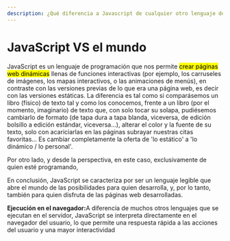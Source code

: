 ```yaml
---
description: ¿Qué diferencia a Javascript de cualquier otro lenguaje de programación?
---
```


# JavaScript VS el mundo

JavaScript es un lenguaje de programación que nos permite <mark style="background-color:$info;">crear páginas web dinámicas</mark> llenas de funciones interactivas (por ejemplo, los carruseles de imágenes, los mapas interactivos, o las animaciones de menús), en contraste con las versiones previas de lo que era una página web, es decir con las versiones estáticas. La diferencia es tal como si comparásemos un libro (físico) de texto tal y como los conocemos, frente a un libro (por el momento, imaginario) de texto que, con solo tocar su solapa, pudiésemos cambiarlo de formato (de tapa dura a tapa blanda, viceversa, de edición bolsillo a edición estándar, viceversa...), alterar el color y la fuente de su texto, solo con acariciarlas en las páginas subrayar nuestras citas favoritas... Es cambiar completamente la oferta de 'lo estático' a 'lo dinámico / lo personal'.

Por otro lado, y desde la perspectiva, en este caso, exclusivamente de quien esté programando,&#x20;



En conclusión, JavaScript se caracteriza por ser un lenguaje legible que abre el mundo de las posibilidades para quien desarrolla, y, por lo tanto, también para quien disfruta de las páginas web desarrolladas.

**Ejecución en el navegador:**&#x41; diferencia de muchos otros lenguajes que se ejecutan en el servidor, JavaScript se interpreta directamente en el navegador del usuario, lo que permite una respuesta rápida a las acciones del usuario y una mayor interactividad
